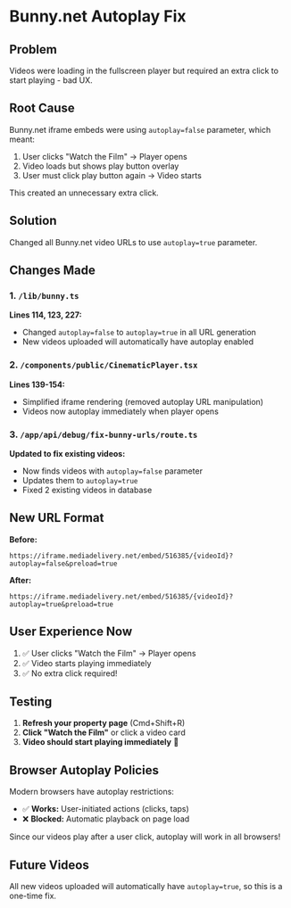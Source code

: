 # Bunny.net Autoplay Fix

## Problem
Videos were loading in the fullscreen player but required an extra click to start playing - bad UX.

## Root Cause
Bunny.net iframe embeds were using `autoplay=false` parameter, which meant:
1. User clicks "Watch the Film" → Player opens
2. Video loads but shows play button overlay
3. User must click play button again → Video starts

This created an unnecessary extra click.

## Solution
Changed all Bunny.net video URLs to use `autoplay=true` parameter.

## Changes Made

### 1. `/lib/bunny.ts`
**Lines 114, 123, 227:**
- Changed `autoplay=false` to `autoplay=true` in all URL generation
- New videos uploaded will automatically have autoplay enabled

### 2. `/components/public/CinematicPlayer.tsx`
**Lines 139-154:**
- Simplified iframe rendering (removed autoplay URL manipulation)
- Videos now autoplay immediately when player opens

### 3. `/app/api/debug/fix-bunny-urls/route.ts`
**Updated to fix existing videos:**
- Now finds videos with `autoplay=false` parameter
- Updates them to `autoplay=true`
- Fixed 2 existing videos in database

## New URL Format

**Before:**
```
https://iframe.mediadelivery.net/embed/516385/{videoId}?autoplay=false&preload=true
```

**After:**
```
https://iframe.mediadelivery.net/embed/516385/{videoId}?autoplay=true&preload=true
```

## User Experience Now

1. ✅ User clicks "Watch the Film" → Player opens
2. ✅ Video starts playing immediately
3. ✅ No extra click required!

## Testing

1. **Refresh your property page** (Cmd+Shift+R)
2. **Click "Watch the Film"** or click a video card
3. **Video should start playing immediately** 🎉

## Browser Autoplay Policies

Modern browsers have autoplay restrictions:
- ✅ **Works:** User-initiated actions (clicks, taps)
- ❌ **Blocked:** Automatic playback on page load

Since our videos play after a user click, autoplay will work in all browsers!

## Future Videos

All new videos uploaded will automatically have `autoplay=true`, so this is a one-time fix.
